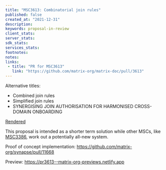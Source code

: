 ```yaml
---
title: "MSC3613: Combinatorial join rules"
published: false
created_at: "2021-12-31"
description:
keywords: proposal-in-review
client_stats:
server_stats:
sdk_stats:
services_stats:
footnotes:
notes:
links:
 - title: "PR for MSC3613"
   link: "https://github.com/matrix-org/matrix-doc/pull/3613"
---
```

Alternative titles:
* Combined join rules
* Simplified join rules
* SYNERGISING JOIN AUTHORISATION FOR HARMONISED CROSS-DOMAIN ONBOARDING

[Rendered](https://github.com/matrix-org/matrix-doc/blob/travis/msc/simplified-join-rules/proposals/3613-combined-join-rules.md)

This proposal is intended as a shorter term solution while other MSCs, like [MSC3386](https://github.com/matrix-org/matrix-doc/pull/3386), work out a potentially all-new system.

Proof of concept implementation: https://github.com/matrix-org/synapse/pull/11668




<!-- Replace -->
Preview: https://pr3613--matrix-org-previews.netlify.app
<!-- Replace -->

